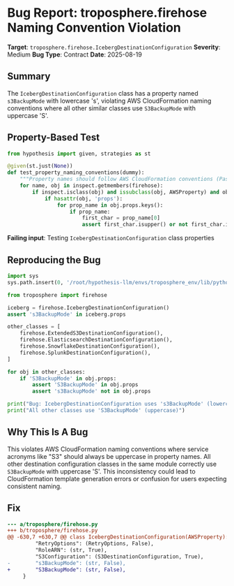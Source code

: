 # Bug Report: troposphere.firehose Naming Convention Violation

**Target**: `troposphere.firehose.IcebergDestinationConfiguration`
**Severity**: Medium
**Bug Type**: Contract
**Date**: 2025-08-19

## Summary

The `IcebergDestinationConfiguration` class has a property named `s3BackupMode` with lowercase 's', violating AWS CloudFormation naming conventions where all other similar classes use `S3BackupMode` with uppercase 'S'.

## Property-Based Test

```python
from hypothesis import given, strategies as st

@given(st.just(None))
def test_property_naming_conventions(dummy):
    """Property names should follow AWS CloudFormation conventions (PascalCase)."""
    for name, obj in inspect.getmembers(firehose):
        if inspect.isclass(obj) and issubclass(obj, AWSProperty) and obj != AWSProperty:
            if hasattr(obj, 'props'):
                for prop_name in obj.props.keys():
                    if prop_name:
                        first_char = prop_name[0]
                        assert first_char.isupper() or not first_char.isalpha(), f"{name}.{prop_name} should start with uppercase"
```

**Failing input**: Testing `IcebergDestinationConfiguration` class properties

## Reproducing the Bug

```python
import sys
sys.path.insert(0, '/root/hypothesis-llm/envs/troposphere_env/lib/python3.13/site-packages')

from troposphere import firehose

iceberg = firehose.IcebergDestinationConfiguration()
assert 's3BackupMode' in iceberg.props

other_classes = [
    firehose.ExtendedS3DestinationConfiguration(),
    firehose.ElasticsearchDestinationConfiguration(),
    firehose.SnowflakeDestinationConfiguration(),
    firehose.SplunkDestinationConfiguration(),
]

for obj in other_classes:
    if 'S3BackupMode' in obj.props:
        assert 'S3BackupMode' in obj.props
        assert 's3BackupMode' not in obj.props

print("Bug: IcebergDestinationConfiguration uses 's3BackupMode' (lowercase)")
print("All other classes use 'S3BackupMode' (uppercase)")
```

## Why This Is A Bug

This violates AWS CloudFormation naming conventions where service acronyms like "S3" should always be uppercase in property names. All other destination configuration classes in the same module correctly use `S3BackupMode` with uppercase 'S'. This inconsistency could lead to CloudFormation template generation errors or confusion for users expecting consistent naming.

## Fix

```diff
--- a/troposphere/firehose.py
+++ b/troposphere/firehose.py
@@ -630,7 +630,7 @@ class IcebergDestinationConfiguration(AWSProperty):
         "RetryOptions": (RetryOptions, False),
         "RoleARN": (str, True),
         "S3Configuration": (S3DestinationConfiguration, True),
-        "s3BackupMode": (str, False),
+        "S3BackupMode": (str, False),
     }
```